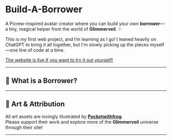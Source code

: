# Build-A-Borrower

A Picrew-inspired avatar creator where you can build your own **borrower**—a tiny, magical helper from the world of **Glimmerveil**. ✨

This is my first web project, and I’m learning as I go! I leaned heavily on ChatGPT to bring it all together, but I'm slowly picking up the pieces myself—one line of code at a time.

[The website is live if you want to try it out yourself!](https://build-a-borrower.com) 

---

## 🌱 What is a Borrower?

---

## 🎨 Art & Attribution

All art assets are lovingly illustrated by [**Pocketwithfrog**](https://pocketwithfrog.com/).  
Please support their work and explore more of the **Glimmerveil** universe through their site!

---